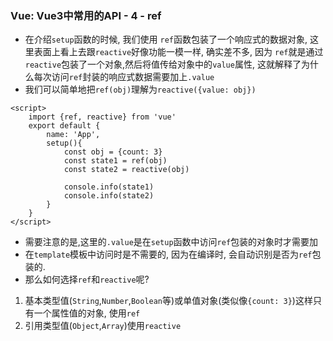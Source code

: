 ### Vue: Vue3中常用的API - 4 - ref
- 在介绍`setup`函数的时候, 我们使用 `ref`函数包装了一个响应式的数据对象, 这里表面上看上去跟`reactive`好像功能一模一样, 确实差不多, 因为 `ref`就是通过`reactive`包装了一个对象,然后将值传给对象中的`value`属性, 这就解释了为什么每次访问`ref`封装的响应式数据需要加上`.value`
- 我们可以简单地把`ref(obj)`理解为`reactive({value: obj})`
```vue
<script>
    import {ref, reactive} from 'vue'
    export default {
        name: 'App',
        setup(){
            const obj = {count: 3}
            const state1 = ref(obj)
            const state2 = reactive(obj)

            console.info(state1)
            console.info(state2)
        }
    }
</script>
```
- 需要注意的是,这里的`.value`是在`setup`函数中访问`ref`包装的对象时才需要加
- 在`template`模板中访问时是不需要的, 因为在编译时, 会自动识别是否为`ref`包装的.
- 那么如何选择`ref`和`reactive`呢?
1. 基本类型值(`String`,`Number`,`Boolean`等)或单值对象(类似像`{count: 3}`)这样只有一个属性值的对象, 使用`ref`
2. 引用类型值(`Object`,`Array`)使用`reactive`